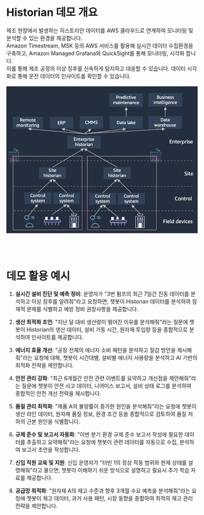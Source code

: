 # Historian 데모 개요

제조 현장에서 발생하는 히스토리안 데이터를 AWS 클라우드로 연계하여 모니터링 및 분석할 수 있는 환경을 제공합니다.  
Amazon Timestream, MSK 등의 AWS 서비스를 활용해 실시간 데이터 수집환경을 구축하고, Amazon Managed Grafana와 QuickSight를 통해 모니터링, 시각화 합니다.  
이를 통해 제조 공정의 이상 징후를 신속하게 탐지하고 대응할 수 있습니다. 데이터 시각화로 통해 운전 데이터의 인사이트를 확인할 수 있습니다. 
<br><br>
<img src="../../../source/img/GenAI_2_intro.png" width="900">

<br><br>

# 데모 활용 예시
1. **실시간 설비 진단 및 예측 정비**: 운영자가 "3번 펌프의 최근 7일간 진동 데이터를 분석하고 이상 징후를 알려줘"라고 요청하면, 챗봇이 Historian 데이터를 분석하여 잠재적 문제를 식별하고 예방 정비 권장사항을 제공합니다.

2. **생산 최적화 조언**: "지난 달 대비 생산량이 떨어진 이유를 분석해줘"라는 질문에 챗봇이 Historian의 생산 데이터, 설비 가동 시간, 원자재 투입량 등을 종합적으로 분석하여 인사이트를 제공합니다.

3. **에너지 효율 개선**: "공장 전체의 에너지 소비 패턴을 분석하고 절감 방안을 제시해줘"라는 요청에 대해, 챗봇이 시간대별, 설비별 에너지 사용량을 분석하고 AI 기반의 최적화 전략을 제안합니다.

4. **안전 관리 강화**: "최근 6개월간 안전 관련 이벤트를 요약하고 개선점을 제안해줘"라는 질문에 챗봇이 안전 사고 데이터, 니어미스 보고서, 설비 상태 로그를 분석하여 종합적인 안전 개선 전략을 제시합니다.

5. **품질 관리 최적화**: "제품 A의 불량률이 증가한 원인을 분석해줘"라는 요청에 챗봇이 생산 라인 데이터, 원자재 품질 정보, 환경 조건 등을 종합적으로 검토하여 품질 저하의 근본 원인을 식별합니다.

6. **규제 준수 및 보고서 자동화**: "이번 분기 환경 규제 준수 보고서 작성에 필요한 데이터를 추출하고 요약해줘"라는 요청에 챗봇이 관련 데이터를 자동으로 수집, 분석하여 보고서 초안을 작성합니다.

7. **신입 직원 교육 및 지원**: 신입 운영자가 "터빈 1의 정상 작동 범위와 현재 상태를 설명해줘"라고 물으면, 챗봇이 이해하기 쉬운 방식으로 설명하고 필요시 추가 학습 자료를 제공합니다.

8. **공급망 최적화**: "원자재 A의 재고 수준과 향후 3개월 수요 예측을 분석해줘"라는 요청에 챗봇이 재고 데이터, 과거 사용 패턴, 시장 동향을 종합하여 최적의 재고 관리 전략을 제안합니다.
